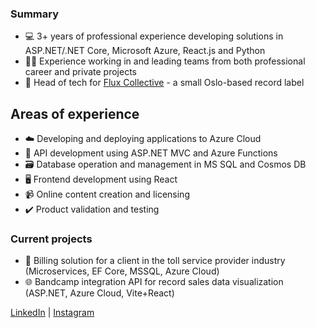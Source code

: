 ### Summary
- 💻 3+ years of professional experience developing solutions in ASP.NET/.NET Core, Microsoft Azure, React.js and Python
- 🤝🏻 Experience working in and leading teams from both professional career and private projects
- 🔧 Head of tech for [Flux Collective](https://flux-collective.com) - a small Oslo-based record label

## Areas of experience
- ☁️ Developing and deploying applications to Azure Cloud
- 🔌 API development using ASP.NET MVC and Azure Functions
- 🗃️ Database operation and management in MS SQL and Cosmos DB
- 🖥️ Frontend development using React
- 📹 Online content creation and licensing
- ✔️ Product validation and testing

### Current projects
- 🚙 Billing solution for a client in the toll service provider industry (Microservices, EF Core, MSSQL, Azure Cloud)
- 🌐 Bandcamp integration API for record sales data visualization (ASP.NET, Azure Cloud, Vite+React)
  
[LinkedIn](https://www.linkedin.com/in/davidbmadsen/) | [Instagram](https://instagram.com/bjerregaard.mp3)

